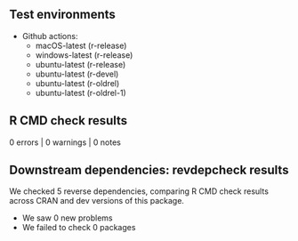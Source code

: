 ## Test environments
- Github actions: 
  - macOS-latest   (r-release)
  - windows-latest (r-release)
  - ubuntu-latest  (r-release)
  - ubuntu-latest  (r-devel)
  - ubuntu-latest  (r-oldrel)
  - ubuntu-latest  (r-oldrel-1)


## R CMD check results
0 errors | 0 warnings | 0 notes

## Downstream dependencies: revdepcheck results

We checked 5 reverse dependencies, comparing R CMD check results across CRAN and dev versions of this package.

 * We saw 0 new problems
 * We failed to check 0 packages




